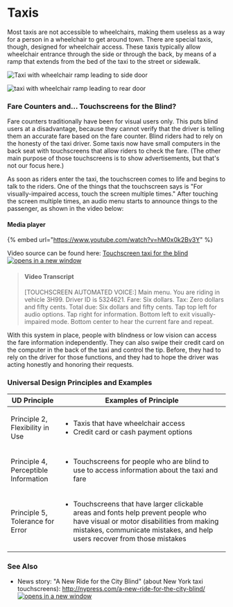 # Taxis

Most taxis are not accessible to wheelchairs, making them useless as a way for a person in a wheelchair to get around town. There are special taxis, though, designed for wheelchair access. These taxis typically allow wheelchair entrance through the side or through the back, by means of a ramp that extends from the bed of the taxi to the street or sidewalk.

![Taxi with wheelchair ramp leading to side door](https://dequeuniversity.com/assets/images/accessibility_fundamentals/taxi-accessible.jpg)

![taxi with wheelchair ramp leading to rear door](https://dequeuniversity.com/assets/images/accessibility_fundamentals/taxi-accessible2-538.jpg)

### Fare Counters and... Touchscreens for the Blind?

Fare counters traditionally have been for visual users only. This puts blind users at a disadvantage, because they cannot verify that the driver is telling them an accurate fare based on the fare counter. Blind riders had to rely on the honesty of the taxi driver. Some taxis now have small computers in the back seat with touchscreens that allow riders to check the fare. (The other main purpose of those touchscreens is to show advertisements, but that's not our focus here.)

As soon as riders enter the taxi, the touchscreen comes to life and begins to talk to the riders. One of the things that the touchscreen says is "For visually-impaired access, touch the screen multiple times." After touching the screen multiple times, an audio menu starts to announce things to the passenger, as shown in the video below:

#### Media player

{% embed url="https://www.youtube.com/watch?v=hM0x0k2Bv3Y" %}



Video source can be found here: [Touchscreen taxi for the blind ![opens in a new window](https://dequeuniversity.com/assets/images/template/courses2014/new-window.png)](https://www.youtube.com/watch?v=hM0x0k2Bv3Y)

> #### Video Transcript
>
> \[TOUCHSCREEN AUTOMATED VOICE:] Main menu. You are riding in vehicle 3H99. Driver ID is 5324621. Fare: Six dollars. Tax: Zero dollars and fifty cents. Total due: Six dollars and fifty cents. Tap top left for audio options. Tap right for information. Bottom left to exit visually-impaired mode. Bottom center to hear the current fare and repeat.

With this system in place, people with blindness or low vision can access the fare information independently. They can also swipe their credit card on the computer in the back of the taxi and control the tip. Before, they had to rely on the driver for those functions, and they had to hope the driver was acting honestly and honoring their requests.

### Universal Design Principles and Examples

| UD Principle                                    | Examples of Principle                                                                                                                                                                                                      |
| ----------------------------------------------- | -------------------------------------------------------------------------------------------------------------------------------------------------------------------------------------------------------------------------- |
| <p>Principle 2, <br>Flexibility in Use</p>      | <ul><li>Taxis that have wheelchair access</li><li>Credit card or cash payment options</li></ul>                                                                                                                            |
| <p>Principle 4, <br>Perceptible Information</p> | <ul><li>Touchscreens for people who are blind to use to access information about the taxi and fare</li></ul>                                                                                                               |
| <p>Principle 5, <br>Tolerance for Error</p>     | <ul><li>Touchscreens that have larger clickable areas and fonts help prevent people who have visual or motor disabilities from making mistakes, communicate mistakes, and help users recover from those mistakes</li></ul> |

### See Also

* News story: "A New Ride for the City Blind" (about New York taxi touchscreens): [http://nypress.com/a-new-ride-for-the-city-blind/ ![opens in a new window](https://dequeuniversity.com/assets/images/template/courses2014/new-window.png)](http://nypress.com/a-new-ride-for-the-city-blind/)
